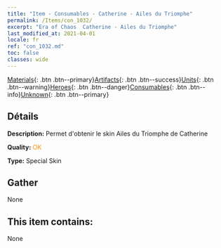 ```yaml
---
title: "Item - Consumables - Catherine - Ailes du Triomphe"
permalink: /Items/con_1032/
excerpt: "Era of Chaos  Catherine - Ailes du Triomphe"
last_modified_at: 2021-04-01
locale: fr
ref: "con_1032.md"
toc: false
classes: wide
---
```

 [Materials](/fr/Items/){: .btn .btn--primary}[Artifacts](/fr/Items/Artifacts/){: .btn .btn--success}[Units](/fr/Items/Units/){: .btn .btn--warning}[Heroes](/fr/Items/Heroes/){: .btn .btn--danger}[Consumables](/fr/Items/Consumables/){: .btn .btn--info}[Unknown](/fr/Items/Unknown/){: .btn .btn--primary}

## Détails
 **Description:** Permet d'obtenir le skin Ailes du Triomphe de Catherine

 **Quality:** <span style="color: #FF8C00">OK</span>

 **Type:** Special Skin

## Gather

  None

## This item contains:

  None

